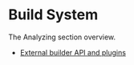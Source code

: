 <!-- Copyright 2000-2023 JetBrains s.r.o. and contributors. Use of this source code is governed by the Apache 2.0 license. -->

# Build System

<link-summary>The Analyzing section overview.</link-summary>

* [External builder API and plugins](external_builder_api.md)
